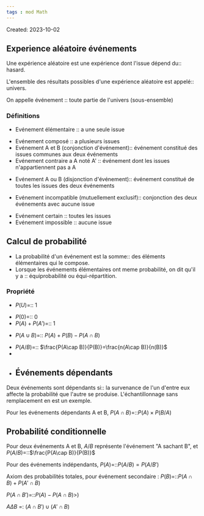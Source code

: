 ```yaml
---
tags : mod Math
---
```

Created: 2023-10-02

## Experience aléatoire événements  
Une expérience aléatoire est une expérience dont l'issue dépend du:: hasard.
<!--SR:!2023-11-10,3,282-->
L'ensemble des résultats possibles d'une expérience aléatoire est appelé:: univers.
<!--SR:!2024-01-23,78,290-->
On appelle événement :: toute partie de l'univers (sous-ensemble)

### Définitions
- Evénement élémentaire :: a une seule issue
<!--SR:!2024-01-22,77,290-->
- Evénement composé :: a plusieurs issues
- Evénement A et B (conjonction d'événement):: événement constitué des issues communes aux deux événements
- Evénement contraire a A noté A' :: événement dont les issues n'appartiennent pas a A
<!--SR:!2023-11-10,3,262-->
- Evénement A ou B (disjonction d'événement):: événement constitué de toutes les issues des deux événements
<!--SR:!2023-12-11,35,250-->
- Evénement incompatible (mutuellement exclusif):: conjonction des deux événements avec aucune issue
<!--SR:!2023-11-10,3,262-->
- Evénement certain :: toutes les issues
- Evénement impossible :: aucune issue

## Calcul de probabilité
- La probabilité d'un événement est la somme:: des éléments élémentaires qui le compose.
- Lorsque les événements élémentaires ont meme probabilité, on dit qu'il y a :: équiprobabilité ou équi-répartition.
<!--SR:!2023-11-10,3,282-->

### Propriété
- $P(U)$=:: 1 
<!--SR:!2023-12-12,36,270-->
- $P(0)$=:: 0
- $P(A)+P(A')$=:: 1 
<!--SR:!2023-11-10,3,262-->
- $P(A\cup B)$=:: $P(A)+P(B)-P(A\cap B)$
<!--SR:!2023-12-08,32,270-->
- $P(A/B)$=:: $\frac{P(A\cap B)}{P(B)}=\frac{n(A\cap B)}{n(B)}$
- 
- ## Événements dépendants
Deux événements sont dépendants si:: la survenance de l'un d'entre eux affecte la probabilité que l'autre se produise. L'échantillonnage sans remplacement en est un exemple.

Pour les événements dépendants A et B, $P(A\cap B)$=::$P(A)\times P(B/A)$
<!--SR:!2023-11-10,3,262-->

## Probabilité conditionnelle
Pour deux événements A et B, $A/B$ représente l'événement "A sachant B", et $P(A/B)$=::$\frac{P(A\cap B)}{P(B)}$
<!--SR:!2024-01-21,76,290-->

Pour des événements indépendants, $P(A)$=::$P(A/B)=P(A/B')$
<!--SR:!2023-11-08,1,242-->

Axiom des probabilités totales, pour événement secondaire : $P(B)$=::$P(A\cap B)+P(A'\cap B)$

$P(A\cap B')$=::$P(A)-P(A\cap B)$>)

$A\Delta B$ =: $(A \cap B') \cup (A' \cap B)$ 